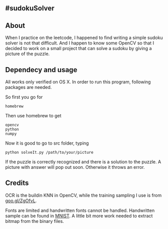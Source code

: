 #sudokuSolver
-----

## About
When I practice on the leetcode, I happened to find writing a simple sudoku solver is not that difficult. And I happen to know some OpenCV so that I decided to work on a small project that can solve a sudoku by giving a picture of the puzzle.

## Dependecy and usage
All works only verified on OS X. In order to run this program, following packages are needed.

So first you go for

	homebrew

Then use homebrew to get

	opencv
	python
	numpy
	
Now it is good to go to src folder, typing
	
	python solveIt.py /path/to/your/picture

If the puzzle is correctly recognized and there is a solution to the puzzle. A picture with answer will pop out soon. Otherwise it throws an error.


## Credits
OCR is the buildin KNN in OpenCV, while the training sampling I use is from [goo.gl/ZgOfvL](goo.gl/ZgOfvL).  

Fonts are limited and handwritten fonts cannot be handled. Handwritten sample can be found in [MNIST](http://yann.lecun.com/exdb/mnist/). A little bit more work needed to extract bitmap from the binary files.